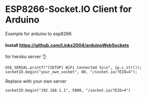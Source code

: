 # ESP8266-Socket.IO Client for Arduino 

Example for arduino to esp8266 

#### Install https://github.com/Links2004/arduinoWebSockets 

for heroku server 👌
```
USE_SERIAL.printf("[SETUP] WiFi Connected %s\n", ip.c_str());
socketIO.begin("your_own_socket", 80, "/socket.io/?EIO=4");
```
Replace with your own server 
```
socketIO.begin("192.168.1.1", 5000, "/socket.io/?EIO=4")
```
